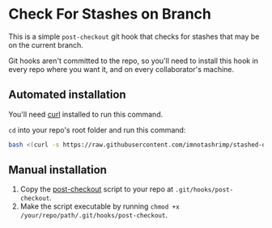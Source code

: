 # Check For Stashes on Branch

This is a simple `post-checkout` git hook
that checks for stashes that may be on the current branch.

Git hooks aren't committed to the repo,
so you'll need to install this hook
in every repo where you want it,
and on every collaborator's machine.

## Automated installation

You'll need [curl](https://curl.haxx.se/) installed to run this command.

`cd` into your repo's root folder
and run this command:

```bash
bash <(curl -s https://raw.githubusercontent.com/imnotashrimp/stashed-on-branch/master/install.sh)
```

## Manual installation

1. Copy the
  [post-checkout](https://raw.githubusercontent.com/imnotashrimp/stashed-on-branch/master/post-checkout)
  script to your repo at `.git/hooks/post-checkout`.
2. Make the script executable by running `chmod +x /your/repo/path/.git/hooks/post-checkout`.
